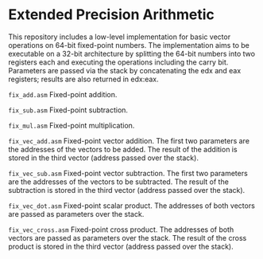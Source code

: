 # Extended Precision Arithmetic

This repository includes a low-level implementation for basic vector operations on 64-bit fixed-point numbers. The implementation aims to be executable on a 32-bit architecture by splitting the 64-bit numbers into two registers each and executing the operations including the carry bit. Parameters are passed via the stack by concatenating the edx and eax registers; results are also returned in edx:eax.

`fix_add.asm`
Fixed-point addition.

`fix_sub.asm`
Fixed-point subtraction.

`fix_mul.asm`
Fixed-point multiplication.

`fix_vec_add.asm`
Fixed-point vector addition. The first two parameters are the addresses of the vectors to be added. The result of the addition is stored in the third vector (address passed over the stack).

`fix_vec_sub.asm`
Fixed-point vector subtraction. The first two parameters are the addresses of the vectors to be subtracted. The result of the subtraction is stored in the third vector (address passed over the stack).

`fix_vec_dot.asm`
Fixed-point scalar product. The addresses of both vectors are passed as parameters over the stack.

`fix_vec_cross.asm`
Fixed-point cross product. The addresses of both vectors are passed as parameters over the stack. The result of the cross product is stored in the third vector (address passed over the stack).
